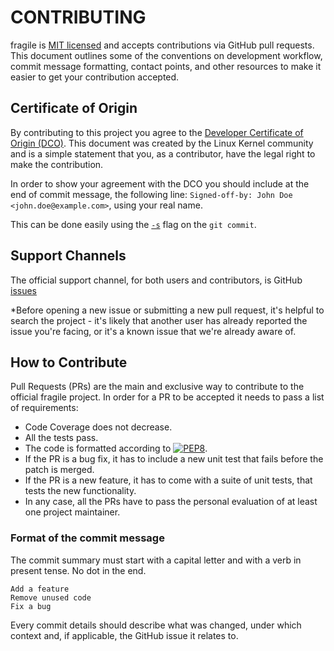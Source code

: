 # CONTRIBUTING

fragile is [MIT licensed](LICENSE.md) and accepts contributions via GitHub pull 
requests. This document outlines some of the conventions on development workflow, commit message formatting, contact points, and other resources to make it easier to get your contribution accepted.

## Certificate of Origin

By contributing to this project you agree to the [Developer Certificate of Origin \(DCO\)](https://github.com/Guillemdb/fragile/blob/master/DCO.md). This document was created by the Linux Kernel community and is a simple statement that you, as a contributor, have the legal right to make the contribution.

In order to show your agreement with the DCO you should include at the end of commit message, the following line: `Signed-off-by: John Doe <john.doe@example.com>`, using your real name.

This can be done easily using the [`-s`](https://github.com/git/git/blob/b2c150d3aa82f6583b9aadfecc5f8fa1c74aca09/Documentation/git-commit.txt#L154-L161) flag on the `git commit`.

## Support Channels

The official support channel, for both users and contributors, is GitHub [issues](https://github.com/FragileTech/fragile/issues)

\*Before opening a new issue or submitting a new pull request, it's helpful to search the project - it's likely that another user has already reported the issue you're facing, or it's a known issue that we're already aware of.

## How to Contribute

Pull Requests \(PRs\) are the main and exclusive way to contribute to the official fragile project. In order for a PR to be accepted it needs to pass a list of requirements:

* Code Coverage does not decrease.
* All the tests pass.
* The code is formatted according to [![PEP8](https://img.shields.io/badge/code%20style-pep8-orange.svg)](https://www.python.org/dev/peps/pep-0008/).
* If the PR is a bug fix, it has to include a new unit test that fails before the patch is merged.
* If the PR is a new feature, it has to come with a suite of unit tests, that tests the new functionality.
* In any case, all the PRs have to pass the personal evaluation of at least one project maintainer.

### Format of the commit message

The commit summary must start with a capital letter and with a verb in present tense. No dot in the end.

```text
Add a feature
Remove unused code
Fix a bug
```

Every commit details should describe what was changed, under which context and, if applicable, the GitHub issue it relates to.
